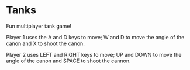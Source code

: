 # Tanks

Fun multiplayer tank game!


Player 1 uses the A and D keys to move; W and D to move the angle of the canon and X to shoot the canon. 


Player 2 uses LEFT and RIGHT keys to move; UP and DOWN to move the angle of the canon and SPACE to shoot the cannon. 
